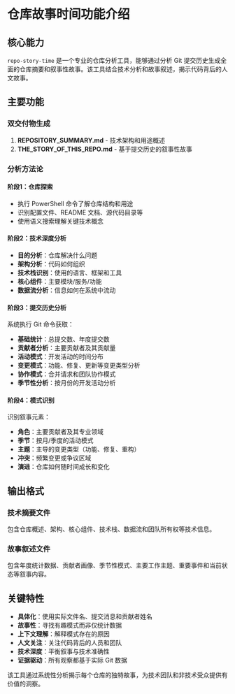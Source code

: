 # 仓库故事时间功能介绍

## 核心能力
`repo-story-time` 是一个专业的仓库分析工具，能够通过分析 Git 提交历史生成全面的仓库摘要和叙事性故事。该工具结合技术分析和故事叙述，揭示代码背后的人文故事。

## 主要功能

### 双交付物生成
1. **REPOSITORY_SUMMARY.md** - 技术架构和用途概述
2. **THE_STORY_OF_THIS_REPO.md** - 基于提交历史的叙事性故事

### 分析方法论

#### 阶段1：仓库探索
- 执行 PowerShell 命令了解仓库结构和用途
- 识别配置文件、README 文档、源代码目录等
- 使用语义搜索理解关键技术概念

#### 阶段2：技术深度分析
- **目的分析**：仓库解决什么问题
- **架构分析**：代码如何组织
- **技术栈识别**：使用的语言、框架和工具
- **核心组件**：主要模块/服务/功能
- **数据流分析**：信息如何在系统中流动

#### 阶段3：提交历史分析
系统执行 Git 命令获取：
- **基础统计**：总提交数、年度提交数
- **贡献者分析**：主要贡献者及其贡献量
- **活动模式**：开发活动的时间分布
- **变更模式**：功能、修复、更新等变更类型分析
- **协作模式**：合并请求和团队协作模式
- **季节性分析**：按月份的开发活动分析

#### 阶段4：模式识别
识别叙事元素：
- **角色**：主要贡献者及其专业领域
- **季节**：按月/季度的活动模式
- **主题**：主导的变更类型（功能、修复、重构）
- **冲突**：频繁变更或争议区域
- **演进**：仓库如何随时间成长和变化

## 输出格式

### 技术摘要文件
包含仓库概述、架构、核心组件、技术栈、数据流和团队所有权等技术信息。

### 故事叙述文件
包含年度统计数据、贡献者画像、季节性模式、主要工作主题、重要事件和当前状态等叙事内容。

## 关键特性
- **具体化**：使用实际文件名、提交消息和贡献者姓名
- **故事性**：寻找有趣模式而非仅统计数据
- **上下文理解**：解释模式存在的原因
- **人文关注**：关注代码背后的人员和团队
- **技术深度**：平衡叙事与技术准确性
- **证据驱动**：所有观察都基于实际 Git 数据

该工具通过系统性分析揭示每个仓库的独特故事，为技术团队和非技术受众提供有价值的洞察。
